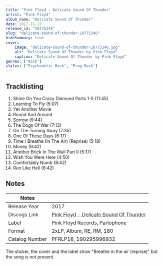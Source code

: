 ```yaml
---
title: "Pink Floyd - Delicate Sound Of Thunder"
artist: "Pink Floyd"
album_name: "Delicate Sound Of Thunder"
date: 2017-11-17
release_id: "10775346"
slug: "delicate-sound-of-thunder-10775346"
hideSummary: true
cover:
    image: "delicate-sound-of-thunder-10775346.jpg"
    alt: "Delicate Sound Of Thunder by Pink Floyd"
    caption: "Delicate Sound Of Thunder by Pink Floyd"
genres: ["Rock"]
styles: ["Psychedelic Rock", "Prog Rock"]
---
```


## Tracklisting
1. Shine On You Crazy Diamond Parts 1-5 (11:45)
2. Learning To Fly (5:07)
3. Yet Another Movie
4. Round And Around
5. Sorrow (9:44)
6. The Dogs Of War (7:13)
7. On The Turning Away (7:35)
8. One Of These Days (6:17)
9. Time / Breathe (In The Air) (Reprise) (5:18)
10. Money (9:42)
11. Another Brick In The Wall Part II (5:17)
12. Wish You Were Here (4:50)
13. Comfortably Numb (8:42)
14. Run Like Hell (6:42)



## Notes

| Notes          |             |
| ---------------| ----------- |
| Release Year   | 2017 |
| Discogs Link   | [Pink Floyd - Delicate Sound Of Thunder](https://www.discogs.com/release/10775346-Pink-Floyd-Delicate-Sound-Of-Thunder) |
| Label          | Pink Floyd Records, Parlophone |
| Format         | 2xLP, Album, RE, RM, 180 |
| Catalog Number | PFRLP16, 190295996932 |

The sticker, the cover and the label show "Breathe in the air (reprise)" but the song is not present.

